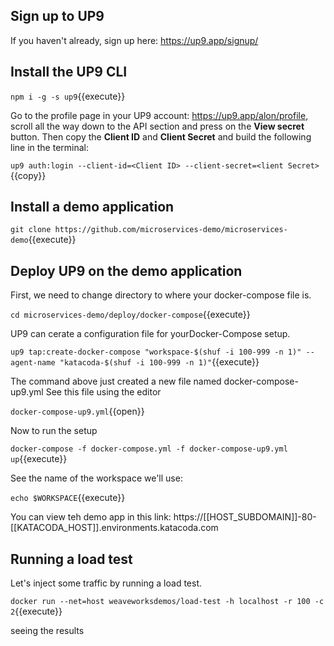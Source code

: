 ## Sign up to UP9
If you haven't already, sign up here: https://up9.app/signup/

## Install the UP9 CLI
`npm i -g -s up9`{{execute}}

Go to the profile page in your UP9 account: https://up9.app/alon/profile, scroll all the way down to the API section and press on the **View secret** button.
Then copy the **Client ID** and **Client Secret** and build the following line in the terminal:

`up9 auth:login --client-id=<Client ID> --client-secret=<lient Secret>`{{copy}}

## Install a demo application
`git clone https://github.com/microservices-demo/microservices-demo`{{execute}}

## Deploy UP9 on the demo application

First, we need to change directory to where your docker-compose file is.

`cd microservices-demo/deploy/docker-compose`{{execute}}

UP9 can cerate a configuration file for yourDocker-Compose setup. 

`up9 tap:create-docker-compose "workspace-$(shuf -i 100-999 -n 1)" --agent-name "katacoda-$(shuf -i 100-999 -n 1)"`{{execute}}

The command above just created a new file named docker-compose-up9.yml
See this file using the editor

`docker-compose-up9.yml`{{open}}

Now to run the setup 

`docker-compose -f docker-compose.yml -f docker-compose-up9.yml up`{{execute}}

See the name of the workspace we'll use: 

`echo $WORKSPACE`{{execute}}

You can view teh demo app in this link: https://[[HOST_SUBDOMAIN]]-80-[[KATACODA_HOST]].environments.katacoda.com

## Running a load test

Let's inject some traffic by running a load test.

`docker run --net=host weaveworksdemos/load-test -h localhost -r 100 -c 2`{{execute}}



seeing the results


